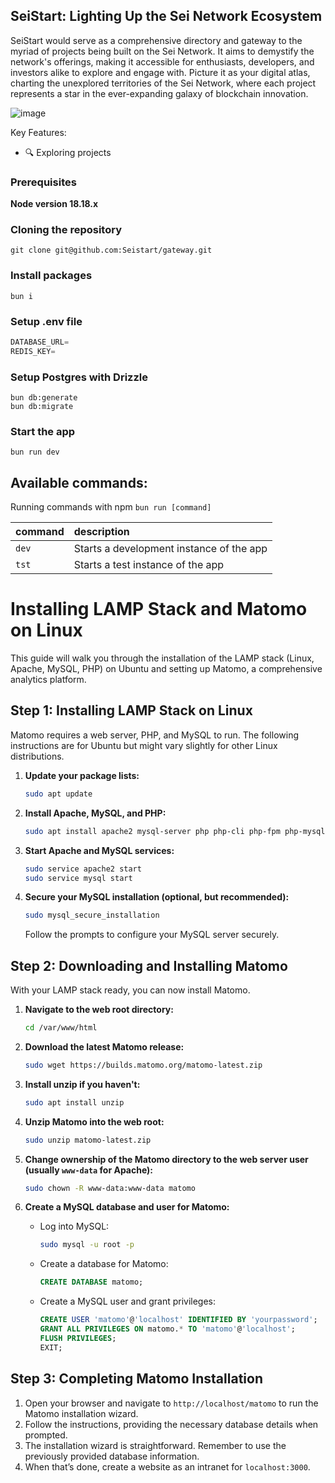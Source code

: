 ## SeiStart: Lighting Up the Sei Network Ecosystem

SeiStart would serve as a comprehensive directory and gateway to the myriad of projects being built on the Sei Network. It aims to demystify the network's offerings, making it accessible for enthusiasts, developers, and investors alike to explore and engage with. Picture it as your digital atlas, charting the unexplored territories of the Sei Network, where each project represents a star in the ever-expanding galaxy of blockchain innovation.

![image](https://seistart.com/img/logo_850.png)

Key Features:

- 🔍 Exploring projects

### Prerequisites

**Node version 18.18.x**

### Cloning the repository

```shell
git clone git@github.com:Seistart/gateway.git
```

### Install packages

```shell
bun i
```

### Setup .env file

```js
DATABASE_URL=
REDIS_KEY=
```

### Setup Postgres with Drizzle

```shell
bun db:generate
bun db:migrate
```

### Start the app

```shell
bun run dev
```

## Available commands:

Running commands with npm `bun run [command]`

| command | description                              |
| :------ | :--------------------------------------- |
| `dev`   | Starts a development instance of the app |
| `tst`   | Starts a test instance of the app        |

# Installing LAMP Stack and Matomo on Linux

This guide will walk you through the installation of the LAMP stack (Linux, Apache, MySQL, PHP) on Ubuntu and setting up Matomo, a comprehensive analytics platform.

## Step 1: Installing LAMP Stack on Linux

Matomo requires a web server, PHP, and MySQL to run. The following instructions are for Ubuntu but might vary slightly for other Linux distributions.

1. **Update your package lists:**

   ```bash
   sudo apt update
   ```

2. **Install Apache, MySQL, and PHP:**

   ```bash
   sudo apt install apache2 mysql-server php php-cli php-fpm php-mysql libapache2-mod-php php-xml php-mbstring php-gd php-curl php-zip
   ```

3. **Start Apache and MySQL services:**

   ```bash
   sudo service apache2 start
   sudo service mysql start
   ```

4. **Secure your MySQL installation (optional, but recommended):**

   ```bash
   sudo mysql_secure_installation
   ```

   Follow the prompts to configure your MySQL server securely.

## Step 2: Downloading and Installing Matomo

With your LAMP stack ready, you can now install Matomo.

1. **Navigate to the web root directory:**

   ```bash
   cd /var/www/html
   ```

2. **Download the latest Matomo release:**

   ```bash
   sudo wget https://builds.matomo.org/matomo-latest.zip
   ```

3. **Install unzip if you haven't:**

   ```bash
   sudo apt install unzip
   ```

4. **Unzip Matomo into the web root:**

   ```bash
   sudo unzip matomo-latest.zip
   ```

5. **Change ownership of the Matomo directory to the web server user (usually `www-data` for Apache):**

   ```bash
   sudo chown -R www-data:www-data matomo
   ```

6. **Create a MySQL database and user for Matomo:**

   - Log into MySQL:

     ```bash
     sudo mysql -u root -p
     ```

   - Create a database for Matomo:

     ```sql
     CREATE DATABASE matomo;
     ```

   - Create a MySQL user and grant privileges:

     ```sql
     CREATE USER 'matomo'@'localhost' IDENTIFIED BY 'yourpassword';
     GRANT ALL PRIVILEGES ON matomo.* TO 'matomo'@'localhost';
     FLUSH PRIVILEGES;
     EXIT;
     ```

## Step 3: Completing Matomo Installation

1. Open your browser and navigate to `http://localhost/matomo` to run the Matomo installation wizard.
2. Follow the instructions, providing the necessary database details when prompted.
3. The installation wizard is straightforward. Remember to use the previously provided database information.
4. When that’s done, create a website as an intranet for `localhost:3000`.
